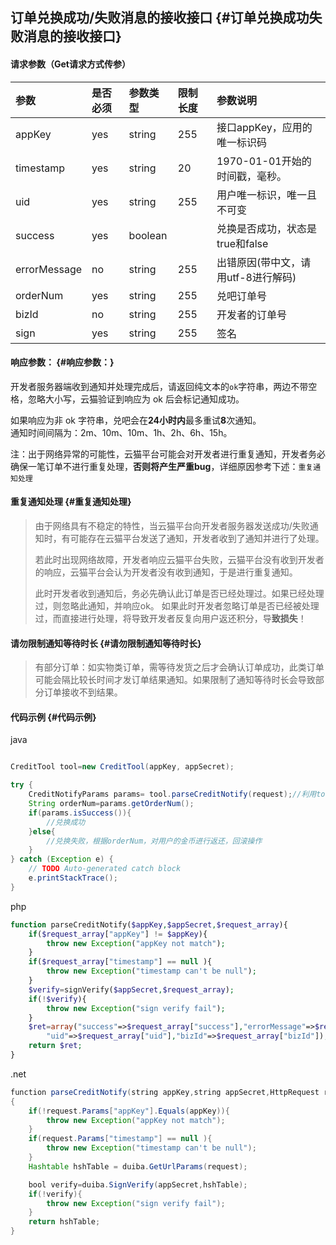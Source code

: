 ## 订单兑换成功/失败消息的接收接口 {#订单兑换成功失败消息的接收接口}

####  请求参数（Get请求方式传参）

| 参数 | 是否必须 | 参数类型 | 限制长度 | 参数说明 |
| :--- | :--- | :--- | :--- | :--- |
| appKey | yes | string | 255 | 接口appKey，应用的唯一标识码 |
| timestamp | yes | string | 20 | 1970-01-01开始的时间戳，毫秒。 |
| uid | yes | string | 255 | 用户唯一标识，唯一且不可变 |
| success | yes | boolean |  | 兑换是否成功，状态是true和false |
| errorMessage | no | string | 255 | 出错原因\(带中文，请用utf-8进行解码\) |
| orderNum | yes | string | 255 | 兑吧订单号 |
| bizId | no | string | 255 | 开发者的订单号 |
| sign | yes | string | 255 | 签名 |

#### 响应参数： {#响应参数：}

开发者服务器端收到通知并处理完成后，请返回纯文本的`ok`字符串，两边不带空格，忽略大小写，云猫验证到响应为 ok 后会标记通知成功。

如果响应为非 ok 字符串，兑吧会在**24小时内**最多重试**8**次通知。  
通知时间间隔为：2m、10m、10m、1h、2h、6h、15h。

注：出于网络异常的可能性，云猫平台可能会对开发者进行重复通知，开发者务必确保一笔订单不进行重复处理，**否则将产生严重bug**，详细原因参考下述：`重复通知处理`

#### 重复通知处理 {#重复通知处理}

> 由于网络具有不稳定的特性，当云猫平台向开发者服务器发送成功/失败通知时，有可能存在云猫平台发送了通知，开发者收到了通知并进行了处理。
>
> 若此时出现网络故障，开发者响应云猫平台失败，云猫平台没有收到开发者的响应，云猫平台会认为开发者没有收到通知，于是进行重复通知。
>
> 此时开发者收到通知后，务必先确认此订单是否已经处理过。如果已经处理过，则忽略此通知，并响应ok。 如果此时开发者忽略订单是否已经被处理过，而直接进行处理，将导致开发者反复向用户返还积分，导**致损失**！

#### 请勿限制通知等待时长 {#请勿限制通知等待时长}

> 有部分订单：如实物类订单，需等待发货之后才会确认订单成功，此类订单可能会隔比较长时间才发订单结果通知。如果限制了通知等待时长会导致部分订单接收不到结果。

#### 代码示例 {#代码示例}

java

```java

CreditTool tool=new CreditTool(appKey, appSecret);

try {
    CreditNotifyParams params= tool.parseCreditNotify(request);//利用tool来解析这个请求
    String orderNum=params.getOrderNum();
    if(params.isSuccess()){
        //兑换成功
    }else{
        //兑换失败，根据orderNum，对用户的金币进行返还，回滚操作
    }
} catch (Exception e) {
    // TODO Auto-generated catch block
    e.printStackTrace();
}
```

php

```php
function parseCreditNotify($appKey,$appSecret,$request_array){
    if($request_array["appKey"] != $appKey){
        throw new Exception("appKey not match");
    }
    if($request_array["timestamp"] == null ){
        throw new Exception("timestamp can't be null");
    }
    $verify=signVerify($appSecret,$request_array);
    if(!$verify){
        throw new Exception("sign verify fail");
    }
    $ret=array("success"=>$request_array["success"],"errorMessage"=>$request_array["errorMessage"],
        "uid"=>$request_array["uid"],"bizId"=>$request_array["bizId"]);
    return $ret;
}
```

.net

```java
function parseCreditNotify(string appKey,string appSecret,HttpRequest request)
{
    if(!request.Params["appKey"].Equals(appKey)){
        throw new Exception("appKey not match");
    }
    if(request.Params["timestamp"] == null ){
        throw new Exception("timestamp can't be null");
    }
    Hashtable hshTable = duiba.GetUrlParams(request);

    bool verify=duiba.SignVerify(appSecret,hshTable);
    if(!verify){
        throw new Exception("sign verify fail");
    }
    return hshTable;
}
```

  


  


